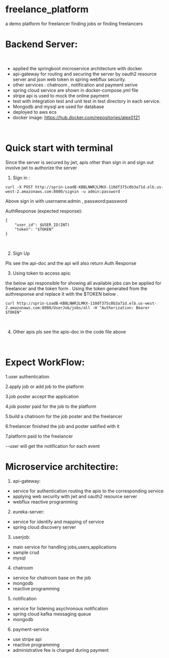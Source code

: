 # freelance_platform
a demo platform for freelancer finding jobs or finding freelancers 

# Backend Server:

<Br>

- applied the springboot microservice architecture with docker.
- api-gateway for routing and securing the server by oauth2 resource server and json web token in spring webflux security.
- other services : chatroom , notification and payment serive
- spring cloud service are shown in docker-compose.yml file
- stripe api is used to mock the online payment 
- test with integration test and unit test in test directory in each service.
- Mongodb and mysql are used for database
- deployed to aws ecs
- docker image: https://hub.docker.com/repositories/alex0121

<Br>
    
# Quick start with terminal
Since the server is secured by jwt, apis other than sign in and sign out involve jwt to authorize the server

1. Sign in   :
```
curl -X POST http://sprin-LoadB-KBBLNWRJLMKX-110df375c0b3a71d.elb.us-west-2.amazonaws.com:8080/signin -u admin:password
```
Above sign in with username:admin , password:password
    
AuthResponse (expected response):
```
{
    "user_id": $USER_ID(INT)
    "token": "$TOKEN"
}
```
<Br>  
    
    
2. Sign Up

Pls see the api-doc and the api will also return Auth Response
<Br>
    
    
3. Using token to access apis:

the below api responsible for showing all available jobs can be applied for freelancer and the token form .
Using the token generated from the authresponse and replace it with the $TOKEN below .
```
curl http://sprin-LoadB-KBBLNWRJLMKX-110df375c0b3a71d.elb.us-west-2.amazonaws.com:8080/UserJob/jobs/all -H "Authorization: Bearer $TOKEN"
``` 
<Br>

    
4. Other apis
pls see the apis-doc in the code file above
    
<Br>

# Expect WorkFlow:
1.user authentication

2.apply job or add job to the platform

3.job poster accept the application

4.job poster paid for the job to the platform

5.build a chatroom for the job poster and the freelancer

6.freelancer finished the job and poster satified with it 

7.platform paid to the freelancer

--user will get the notification for each event

# Microservice architectire:
1. api-gateway:
- service for authentication routing the apis to the corresponding service
- applying web security with jwt and oauth2 resource server
- webflux reactive programming

2. eureka-server:
- service for identify and mapping of service
- spring cloud discovery server

3. userjob:
- main service for handling jobs,users,applications
- sample crud
- mysql

4. chatroom
- service for chatroom base on the job
- mongodb
- reactive programming

5. notification
- service for listening asychronous notification
- spring cloud kafka messaging queue
- mongodb

6. payment-service
- use stripe api
- reactive programming
- administrative fee is charged during payment
